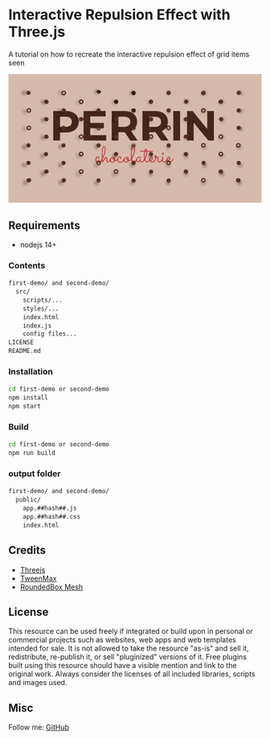 # Interactive Repulsion Effect with Three.js

A tutorial on how to recreate the interactive repulsion effect of grid items seen

![Image Title](https://raw.githubusercontent.com/iondrimba/images/master/perrin.gif)

## Requirements

* nodejs 14+

### Contents

````bash
first-demo/ and second-demo/
  src/
    scripts/...
    styles/...
    index.html
    index.js
    config files...
LICENSE
README.md
````

### Installation

```sh
cd first-demo or second-demo
npm install
npm start
```

### Build

```sh
cd first-demo or second-demo
npm run build
```

### output folder

````bash
first-demo/ and second-demo/
  public/
    app.##hash##.js
    app.##hash##.css
    index.html
````

## Credits

* [Threejs](https://threejs.org/)
* [TweenMax](https://greensock.com/tweenmax)
* [RoundedBox Mesh](https://github.com/pailhead/three-rounded-box)

## License

This resource can be used freely if integrated or build upon in personal or commercial projects such as websites, web apps and web templates intended for sale. It is not allowed to take the resource "as-is" and sell it, redistribute, re-publish it, or sell "pluginized" versions of it. Free plugins built using this resource should have a visible mention and link to the original work. Always consider the licenses of all included libraries, scripts and images used.

## Misc

Follow me: [GitHub](https://github.com/elitesuper)
